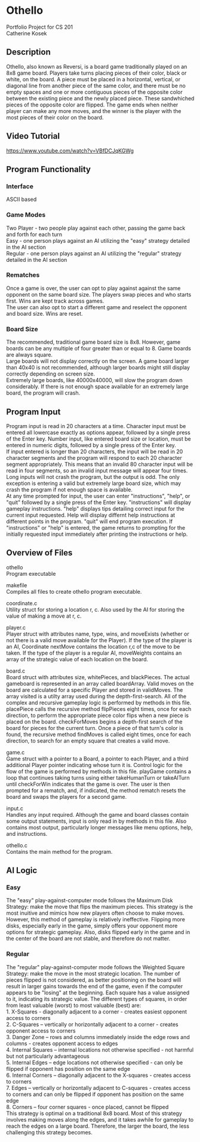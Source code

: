 # Othello
  Portfolio Project for CS 201 <br>
  Catherine Kosek
  
## Description
  Othello, also known as Reversi, is a board game traditionally played on an 8x8 game board. Players take turns placing pieces of their color, black or white, on the board. A piece must be placed in a horizontal, vertical, or diagonal line from another piece of the same color, and there must be no empty spaces and one or more contiguous pieces of the opposite color between the existing piece and the newly placed piece. These sandwhiched pieces of the opposite color are flipped. The game ends when neither player can make any more moves, and the winner is the player with the most pieces of their color on the board.

## Video Tutorial
https://www.youtube.com/watch?v=VBfDCJqKGWg

## Program Functionality 
### Interface
  ASCII based
### Game Modes
  Two Player - two people play against each other, passing the game back and forth for each turn <br>
  Easy - one person plays against an AI utilizing the "easy" strategy detailed in the AI section <br>
  Regular - one person plays against an AI utilizing the "regular" strategy detailed in the AI section <br>
### Rematches
  Once a game is over, the user can opt to play against against the same opponent on the same board size. The players swap pieces and who starts first. Wins are kept track across games. <br>
  The user can also opt to start a different game and reselect the opponent and board size. Wins are reset.
### Board Size
  The recommended, traditional game board size is 8x8. However, game boards can be any multiple of four greater than or equal to 8. Game boards are always square. <br>
  Large boards will not display correctly on the screen. A game board larger than 40x40 is not recommended, although larger boards might still display correctly depending on screen size. <br>
  Extremely large boards, like 40000x40000, will slow the program down considerably. If there is not enough space available for an extremely large board, the program will crash. <br>

## Program Input
  Program input is read in 20 characters at a time. Character input must be entered all lowercase exactly as options appear, followed by a single press of the Enter key. Number input, like entered board size or location, must be entered in numeric digits, followed by a single press of the Enter key. <br>
  If input entered is longer than 20 characters, the input will be read in 20 character segments and the program will respond to each 20 character segment appropriately. This means that an invalid 80 character input will be read in four segments, so an invalid input message will appear four times. Long inputs will not crash the program, but the output is odd. The only exception is entering a valid but extremely large board size, which may crash the program if not enough space is available. <br>
  At any time prompted for input, the user can enter "instructions", "help", or "quit" followed by a single press of the Enter key. "instructions" will display gameplay instructions. "help" displays tips detailing correct input for the current input requested. Help will display differnt help instructions at different points in the program. "quit" will end program execution. If "instructions" or "help" is entered, the game returns to prompting for the initially requested input immediately after printing the instructions or help. <br> 

## Overview of Files
othello <br>
  Program executable 
  
makefile <br>
  Compiles all files to create othello program executable.

coordinate.c <br>
  Utility struct for storing a location r, c. Also used by the AI for storing the value of making a move at r, c.
  
player.c <br>
  Player struct with attributes name, type, wins, and moveExists (whether or not there is a valid move available for the Player). If the type of the player is an AI, Coordinate nextMove contains the location r,c of the move to be taken. If the type of the player is a regular AI, moveWeights contains an array of the strategic value of each location on the board.
  
board.c <br>
  Board struct with attributes size, whitePieces, and blackPieces. The actual gameboard is represented in an array called boardArray. Valid moves on the board are calculated for a specific Player and stored in validMoves. The array visited is a utilty array used during the depth-first-search.
  All of the complex and recursive gameplay logic is performed by methods in this file. placePiece calls the recursive method flipPieces eight times, once for each direction, to perform the appropriate piece color flips when a new piece is placed on the board. checkForMoves begins a depth-first search of the board for pieces for the current turn. Once a piece of that turn's color is found, the recursive method findMoves is called eight times, once for each direction, to search for an empty square that creates a valid move.
  
game.c <br>
  Game struct with a pointer to a Board, a pointer to each Player, and a third additional Player pointer indicating whose turn it is.
  Control logic for the flow of the game is performed by methods in this file. playGame contains a loop that continues taking turns using either takeHumanTurn or takeAITurn until checkForWin indicates that the game is over. The user is then prompted for a rematch, and, if indicated, the method rematch resets the board and swaps the players for a second game.

input.c <br>
  Handles any input required. Although the game and board classes contain some output statements, input is only read in by methods in this file. Also contains most output, particularly longer messages like menu options, help, and instructions.
  
othello.c <br>
  Contains the main method for the program.
 
## AI Logic 
### Easy
  The "easy" play-against-computer mode follows the Maximum Disk Strategy: make the move that flips the maximum pieces. This strategy is the most inuitive and mimics how new players often choose to make moves. However, this method of gameplay is relatively ineffective. Flipping more disks, especially early in the game, simply offers your opponent more options for strategic gameplay. Also, disks flipped early in the game and in the center of the board are not stable, and therefore do not matter.
  
### Regular
  The "regular" play-against-computer mode follows the Weighted Square Strategy: make the move in the most strategic location. The number of pieces flipped is not considered, as better positioning on the board will result in larger gains towards the end of the game, even if the computer appears to be "losing" at the beginning. Each square has a value assigned to it, indicating its strategic value. The different types of squares, in order from least valuable (worst) to most valuable (best) are: <br>
    1.	X-Squares - diagonally adjacent to a corner - creates easiest opponent access to corners <br>
    2.	C-Squares – vertically or horizontally adjacent to a corner - creates opponent access to corners <br>
    3.	Danger Zone – rows and columns immediately inside the edge rows and columns - creates opponent access to edges <br>
    4.	Internal Squares – internal locations not otherwise specified - not harmful but not particularly advantageous <br>
    5.	Internal Edges – edge locations not otherwise specified - can only be flipped if opponent has position on the same edge <br>
    6.	Internal Corners – diagonally adjacent to the X-squares - creates access to corners <br>
    7.	Edges – vertically or horizontally adjacent to C-squares - creates access to corners and can only be flipped if opponent has position on the same edge <br>
     8.	Corners – four corner squares - once placed, cannot be flipped <br>
  This strategy is optimal on a traditional 8x8 board. Most of this strategy involves making moves along the edges, and it takes awhile for gameplay to reach the edges on a large board. Therefore, the larger the board, the less challenging this strategy becomes. 
